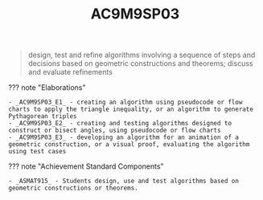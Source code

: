 ﻿---
tags: australian-curriculum
title: AC9M9SP03
type: note
---
> design, test and refine algorithms involving a sequence of steps and decisions based on geometric constructions and theorems; discuss and evaluate refinements

??? note "Elaborations"

	- _AC9M9SP03_E1_ - creating an algorithm using pseudocode or flow charts to apply the triangle inequality, or an algorithm to generate Pythagorean triples
	- _AC9M9SP03_E2_ - creating and testing algorithms designed to construct or bisect angles, using pseudocode or flow charts
	- _AC9M9SP03_E3_ - developing an algorithm for an animation of a geometric construction, or a visual proof, evaluating the algorithm using test cases
??? note "Achievement Standard Components"

	- _ASMAT915_ - Students design, use and test algorithms based on geometric constructions or theorems.